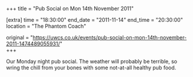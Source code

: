 +++
title = "Pub Social on Mon 14th November 2011"

[extra]
time = "18:30:00"
end_date = "2011-11-14"
end_time = "20:30:00"
location = "The Phantom Coach"

original = "https://uwcs.co.uk/events/pub-social-on-mon-14th-november-2011-1474489055931/"    
+++

Our Monday night pub social. The weather will probably be terrible, so wring the chill from your bones with some not-at-all healthy pub food.

